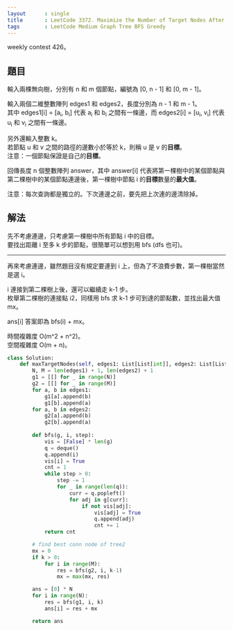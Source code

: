 ```yaml
---
layout      : single
title       : LeetCode 3372. Maximize the Number of Target Nodes After Connecting Trees I
tags        : LeetCode Medium Graph Tree BFS Greedy
---
```

weekly contest 426。

## 題目

輸入兩棵無向樹，分別有 n 和 m 個節點，編號為 [0, n - 1] 和 [0, m - 1]。  

輸入兩個二維整數陣列 edges1 和 edges2，長度分別為 n - 1 和 m - 1。  
其中 edges1[i] = [a<sub>i</sub>, b<sub>i</sub>] 代表 a<sub>i</sub> 和 b<sub>i</sub> 之間有一條邊，而 edges2[i] = [u<sub>i</sub>, v<sub>i</sub>] 代表 u<sub>i</sub> 和 v<sub>i</sub> 之間有一條邊。  

另外還輸入整數 k。  
若節點 u 和 v 之間的路徑的邊數小於等於 k，則稱 u 是 v 的**目標**。  
注意：一個節點保證是自己的**目標**。  

回傳長度 n 個整數陣列 answer，其中 answer[i] 代表將第一棵樹中的某個節點與第二棵樹中的某個節點連邊後，第一棵樹中節點 i 的**目標**數量的**最大值**。  

注意：每次查詢都是獨立的。下次連邊之前，要先把上次連的邊清除掉。  

## 解法

先不考慮連邊，只考慮第一棵樹中所有節點 i 中的目標。  
要找出距離 i 至多 k 步的節點，很簡單可以想到用 bfs (dfs 也可)。  

---

再來考慮連邊，雖然題目沒有規定要連到 i 上，但為了不浪費步數，第一棵樹當然是選 i。  

i 連接到第二棵樹上後，還可以繼續走 k-1 步。  
枚舉第二棵樹的連接點 i2，同樣用 bfs 求 k-1 步可到達的節點數，並找出最大值 mx。  

ans[i] 答案即為 bfs(i) + mx。  

時間複雜度 O(m^2 + n^2)。  
空間複雜度 O(m + n)。  

```python
class Solution:
    def maxTargetNodes(self, edges1: List[List[int]], edges2: List[List[int]], k: int) -> List[int]:
        N, M = len(edges1) + 1, len(edges2) + 1
        g1 = [[] for _ in range(N)]
        g2 = [[] for _ in range(M)]
        for a, b in edges1:
            g1[a].append(b)
            g1[b].append(a)
        for a, b in edges2:
            g2[a].append(b)
            g2[b].append(a)
        
        def bfs(g, i, step):
            vis = [False] * len(g)
            q = deque()
            q.append(i)
            vis[i] = True
            cnt = 1
            while step > 0:
                step -= 1
                for _ in range(len(q)):
                    curr = q.popleft()
                    for adj in g[curr]:
                        if not vis[adj]:
                            vis[adj] = True
                            q.append(adj)
                            cnt += 1
            return cnt

        # find best conn node of tree2
        mx = 0
        if k > 0:
            for i in range(M):
                res = bfs(g2, i, k-1)
                mx = max(mx, res)

        ans = [0] * N
        for i in range(N):
            res = bfs(g1, i, k)
            ans[i] = res + mx

        return ans
```
